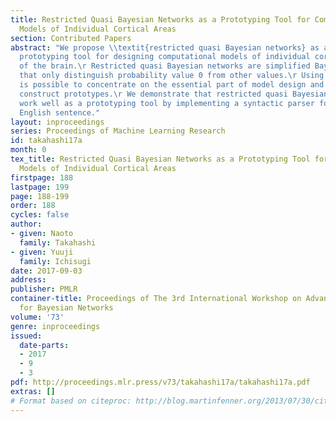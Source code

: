 ```yaml
---
title: Restricted Quasi Bayesian Networks as a Prototyping Tool for Computational
  Models of Individual Cortical Areas
section: Contributed Papers
abstract: "We propose \\textit{restricted quasi Bayesian networks} as an efficient
  prototyping tool for designing computational models of individual cortical areas
  of the brain.\r Restricted quasi Bayesian networks are simplified Bayesian networks\r
  that only distinguish probability value 0 from other values.\r Using our tool, it
  is possible to concentrate on the essential part of model design and efficiently
  construct prototypes.\r We demonstrate that restricted quasi Bayesian networks actually
  work well as a prototyping tool by implementing a syntactic parser for an ambiguous
  English sentence."
layout: inproceedings
series: Proceedings of Machine Learning Research
id: takahashi17a
month: 0
tex_title: Restricted Quasi Bayesian Networks as a Prototyping Tool for Computational
  Models of Individual Cortical Areas
firstpage: 188
lastpage: 199
page: 188-199
order: 188
cycles: false
author:
- given: Naoto
  family: Takahashi
- given: Yuuji
  family: Ichisugi
date: 2017-09-03
address: 
publisher: PMLR
container-title: Proceedings of The 3rd International Workshop on Advanced Methodologies
  for Bayesian Networks
volume: '73'
genre: inproceedings
issued:
  date-parts:
  - 2017
  - 9
  - 3
pdf: http://proceedings.mlr.press/v73/takahashi17a/takahashi17a.pdf
extras: []
# Format based on citeproc: http://blog.martinfenner.org/2013/07/30/citeproc-yaml-for-bibliographies/
---
```

